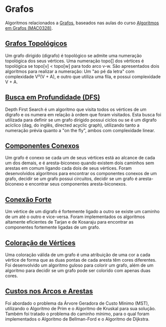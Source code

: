 # Grafos

Algoritmos relacionados a [Grafos](https://pt.wikipedia.org/wiki/Teoria_dos_grafos), baseados nas aulas do curso [Algoritmos em Grafos (MAC0328)](https://www.ime.usp.br/~pf/algoritmos_para_grafos/).

## [Grafos Topológicos](https://www.ime.usp.br/~pf/algoritmos_para_grafos/aulas/topo-graphs.html)

Um grafo dirigido (digrafo) é topológico se admite uma numeração topológica dos seus vértices. Uma numeração topo[] dos vértices é topológica se topo[v] < topo[w] para todo arco v-w. São apresentados dois algoritmos para realizar a numeração: Um "ao pé da letra" com complexidade V²(V + A), e outro que utiliza uma fila, e possui complexidade V + A.

## [Busca em Profundidade (DFS)](https://www.ime.usp.br/~pf/algoritmos_para_grafos/aulas/dfs.html)

Depth First Search é um algoritmo que visita todos os vértices de um digrafo e os numera em relação à ordem que foram visitados. Esta busca foi utilizada para definir se um grafo dirigido possui ciclos ou se é um digrafo acíclico (dag, do inglês, directed acyclic graph), utilizando tanto a numeração prévia quanto a "on the fly", ambos com complexidade linear.

## [Componentes Conexos](https://www.ime.usp.br/~pf/algoritmos_para_grafos/aulas/components.html)

Um grafo é conexo se cada um de seus vértices está ao alcance de cada um dos demais, e é aresta-biconexo quando existem dois caminhos sem arestas em comum ligando cada dois de seus vértices. Foram desenvolvidos algoritmos para encontrar os componentes conexos de um grafo, decidir se um grafo possui circuitos, decidir se um grafo é aresta-biconexo e encontrar seus componentes aresta-biconexos.

## [Conexão Forte](https://www.ime.usp.br/~pf/algoritmos_para_grafos/aulas/strong-graphs.html)

Um vértice de um digrafo é fortemente ligado a outro se existe um caminho de um até o outro e vice-versa. Foram implementados os algoritmos altamente eficientes de Tarjan e de Kosaraju para encontrar as componentes fortemente ligadas de um grafo.

## [Coloração de Vértices](https://www.ime.usp.br/~pf/algoritmos_para_grafos/aulas/vertex-coloring.html)

Uma coloração válida de um grafo é uma atribuição de uma cor a cada vértice de forma que as duas pontas de cada aresta têm cores diferentes. Foi desenvolvido um algoritmo guloso para colorir um grafo, além de um algoritmo para decidir se um grafo pode ser colorido com apenas duas cores.

## [Custos nos Arcos e Arestas](https://www.ime.usp.br/~pf/algoritmos_para_grafos/aulas/weightedgraphs.html)

Foi abordado o problema da Árvore Geradora de Custo Mínimo (MST), utilizando o Algoritmo de Prim e o Algoritmo de Kruskal para sua solução. Também foi tratado o problema do caminho mínimo, para o qual foram implementados o Algoritmo de Bellman-Ford e o Algoritmo de Dijkstra.
